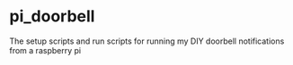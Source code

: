 # pi_doorbell
The setup scripts and run scripts for running my DIY doorbell notifications from a raspberry pi
